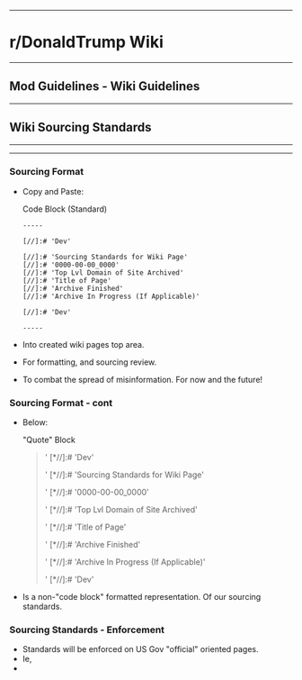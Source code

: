 -----

# **r/DonaldTrump Wiki**

-----

## Mod Guidelines - Wiki Guidelines

-----


## Wiki Sourcing Standards 


-----

[//]:# 'Dev'

[//]:# 'Sourcing Standards for Wiki Page'
[//]:# '0000-00-00_0000'
[//]:# 'Top Lvl Domain of Site Archived'
[//]:# 'Title of Page'
[//]:# 'Archive Finished'
[//]:# 'Archive In Progress (If Applicable)'

[//]:# 'Dev'

-----

### Sourcing Format
  - Copy and Paste:
  
    Code Block (Standard) 

        -----

        [//]:# 'Dev'

        [//]:# 'Sourcing Standards for Wiki Page'
        [//]:# '0000-00-00_0000'
        [//]:# 'Top Lvl Domain of Site Archived'
        [//]:# 'Title of Page'
        [//]:# 'Archive Finished'
        [//]:# 'Archive In Progress (If Applicable)'

        [//]:# 'Dev'

        -----

  - Into created wiki pages top area. 
  - For formatting, and sourcing review.
  - To combat the spread of misinformation. For now and the future! 

### Sourcing Format - cont

  - Below:

    "Quote" Block

    > ' [*//]:# 'Dev'
    >
    > ' [*//]:# 'Sourcing Standards for Wiki Page'
    >
    > ' [*//]:# '0000-00-00_0000'
    >
    > ' [*//]:# 'Top Lvl Domain of Site Archived'
    >
    > ' [*//]:# 'Title of Page'
    >
    > ' [*//]:# 'Archive Finished'
    >
    > ' [*//]:# 'Archive In Progress (If Applicable)'
    >
    > ' [*//]:# 'Dev'

  - Is a non-"code block" formatted representation. Of our sourcing standards.  


### Sourcing Standards - Enforcement

  - Standards will be enforced on US Gov "official" oriented pages.
  - Ie,
  - 